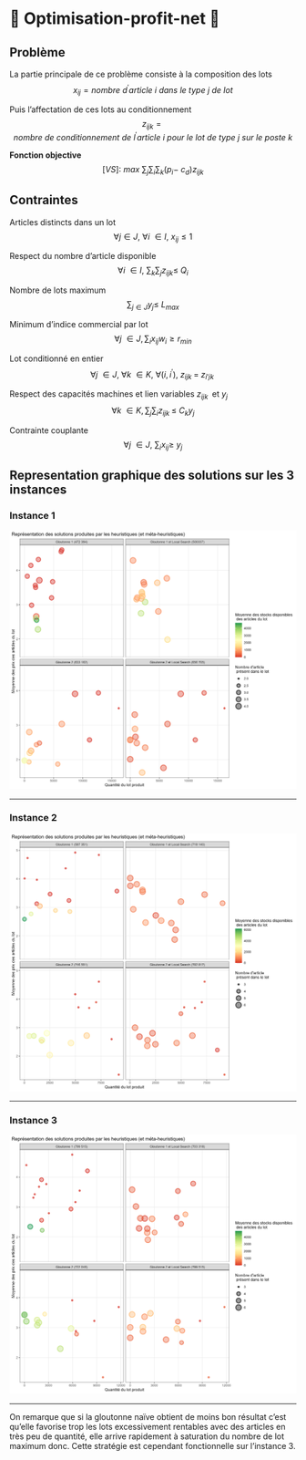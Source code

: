 # :tshirt: Optimisation-profit-net :shirt:

## Problème

La partie principale de ce problème consiste à la composition des lots   
$$x_{ij}=nombre\ d^\prime article\ i\ dans\ le\ type\ j\ de\ lot$$ 

Puis l’affectation de ces lots au conditionnement
$$z_{ijk}=nombre\ de\ conditionnement\ de\ l^\prime article\ i\ pour\ le\ lot\ de\ type\ j\ sur\ le\ poste\ k$$

**Fonction objective**  
$$\left[VS\right]∶\ max\ \sum_{j}\sum_{i}\sum_{k}{\left(p_i-\ c_d\right)z}_{ijk}$$

## Contraintes

Articles distincts dans un lot
$$\forall j\in J,\ \forall i\ \in I,\ x_{ij}\le1$$

Respect du nombre d’article disponible
$$\forall i\ \in I,\ \sum_{k}\sum_{j} z_{ijk}\le\ Q_i$$

Nombre de lots maximum
$$\sum_{j\in J}{y_j\le\ L_{max}}$$

Minimum d’indice commercial par lot
$$\forall j\ \in J,\sum_{i}{x_{ij}w_i\geq r_{min}}$$

Lot conditionné en entier 
$$\forall j\ \in J,\ \forall k\ \in K,\ \forall\left(i,i^\prime\right),\ z_{ijk\ }=\ z_{i\prime j k\ }$$

Respect des capacités machines et lien variables $z_{ijk\ }$ et $y_j$
$$\forall k\ \in K,\sum_{j}\sum_{i}{z_{ijk\ }\le\ C_ky_j}$$

Contrainte couplante
$$\forall j\ \in J,\ \sum_{i}{x_{ij}\geq\ y_j}$$

## Representation graphique des solutions sur les 3 instances

### Instance 1
![solution instance 1](solutions1.png)

***

### Instance 2
![solution instance 2](solutions2.png)

***

### Instance 3
![solution instance 3](solutions3.png)

***

On remarque que si la gloutonne naïve obtient de moins bon résultat c’est qu’elle favorise trop les lots excessivement rentables avec des articles en très peu de quantité, elle arrive rapidement à saturation du nombre de lot maximum donc. Cette stratégie est cependant fonctionnelle sur l’instance 3.
